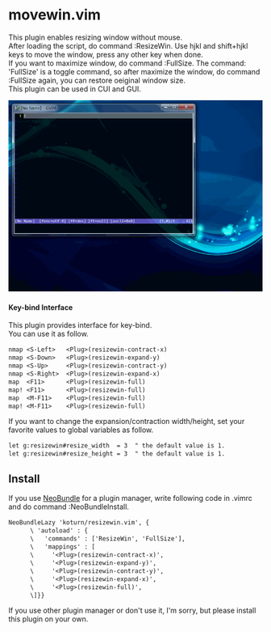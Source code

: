 movewin.vim
=====

This plugin enables resizing window without mouse.  
After loading the script, do command :ResizeWin. Use hjkl and shift+hjkl keys to move the window, press any other key when done.  
If you want to maximize window, do command :FullSize. The command: 'FullSize' is a toggle command, so after maximize the window,
do command :FullSize again, you can restore oeiginal window size.  
This plugin can be used in CUI and GUI.  


![Screenshot (GIF animation)](screenshot/resizewin.gif)




#### Key-bind Interface
This plugin provides interface for key-bind.  
You can use it as follow.  

```VimL
nmap <S-Left>   <Plug>(resizewin-contract-x)
nmap <S-Down>   <Plug>(resizewin-expand-y)
nmap <S-Up>     <Plug>(resizewin-contract-y)
nmap <S-Right>  <Plug>(resizewin-expand-x)
map  <F11>      <Plug>(resizewin-full)
map! <F11>      <Plug>(resizewin-full)
map  <M-F11>    <Plug>(resizewin-full)
map! <M-F11>    <Plug>(resizewin-full)
```


If you want to change the expansion/contraction width/height, set your favorite values to global variables as follow.

```VimL
let g:resizewin#resize_width  = 3  " the default value is 1.
let g:resizewin#resize_height = 3  " the default value is 1.
```




## Install
If you use [NeoBundle](https://github.com/Shougo/neobundle.vim "NeoBundle") for a plugin manager,
write following code in .vimrc and do command :NeoBundleInstall.

```VimL
NeoBundleLazy 'koturn/resizewin.vim', {
      \ 'autoload' : {
      \   'commands' : ['ResizeWin', 'FullSize'],
      \   'mappings' : [
      \     '<Plug>(resizewin-contract-x)',
      \     '<Plug>(resizewin-expand-y)',
      \     '<Plug>(resizewin-contract-y)',
      \     '<Plug>(resizewin-expand-x)',
      \     '<Plug>(resizewin-full)',
      \]}}
```

If you use other plugin manager or don't use it, I'm sorry, but please install this plugin on your own.
